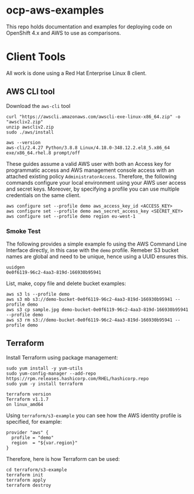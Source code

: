 # ocp-aws-examples

This repo holds documentation and examples for deploying code on OpenShift 4.x and AWS to use as comparisons. 

# Client Tools

All work is done using a Red Hat Enterprise Linux 8 client. 

## AWS CLI tool

Download the `aws-cli` tool

```
curl "https://awscli.amazonaws.com/awscli-exe-linux-x86_64.zip" -o "awscliv2.zip"
unzip awscliv2.zip
sudo ./aws/install
```

```
aws --version
aws-cli/2.4.27 Python/3.8.8 Linux/4.18.0-348.12.2.el8_5.x86_64 exe/x86_64.rhel.8 prompt/off
```

These guides assume a valid AWS user with both an Access key for programmatic access and AWS management console access with an attached existing policy `AdministratorAccess`. Therefore, the following commands configure your local environment using your AWS user access and secret keys. Moreover, by specifying a profile you can use multiple credentials on the same client.  

```
aws configure set --profile demo aws_access_key_id <ACCESS_KEY>
aws configure set --profile demo aws_secret_access_key <SECRET_KEY>
aws configure set --profile demo region eu-west-1
```

### Smoke Test

The following provides a simple example fo using the AWS Command Line Interface directly, in this case with the `demo` profile. Remeber S3 bucket names are global and need to be unique, hence using a UUID ensures this. 

```
uuidgen
0e0f6119-96c2-4aa3-819d-166930b95941
```

List, make, copy file and delete bucket examples:

```
aws s3 ls --profile demo
aws s3 mb s3://demo-bucket-0e0f6119-96c2-4aa3-819d-166930b95941 --profile demo
aws s3 cp sample.jpg demo-bucket-0e0f6119-96c2-4aa3-819d-166930b95941 --profile demo
aws s3 rm s3://demo-bucket-0e0f6119-96c2-4aa3-819d-166930b95941 --profile demo
```

## Terraform

Install Terraform using package management:

```
sudo yum install -y yum-utils
sudo yum-config-manager --add-repo https://rpm.releases.hashicorp.com/RHEL/hashicorp.repo
sudo yum -y install terraform
```

```
terraform version
Terraform v1.1.7
on linux_amd64
```

Using `terraform/s3-example` you can see how the AWS identity profile is specified, for example:

```
provider "aws" {
  profile = "demo"
  region  = "${var.region}"
}
```

Therefore, here is how Terraform can be used:

```
cd terraform/s3-example
terraform init
terraform apply
terraform destroy
```
